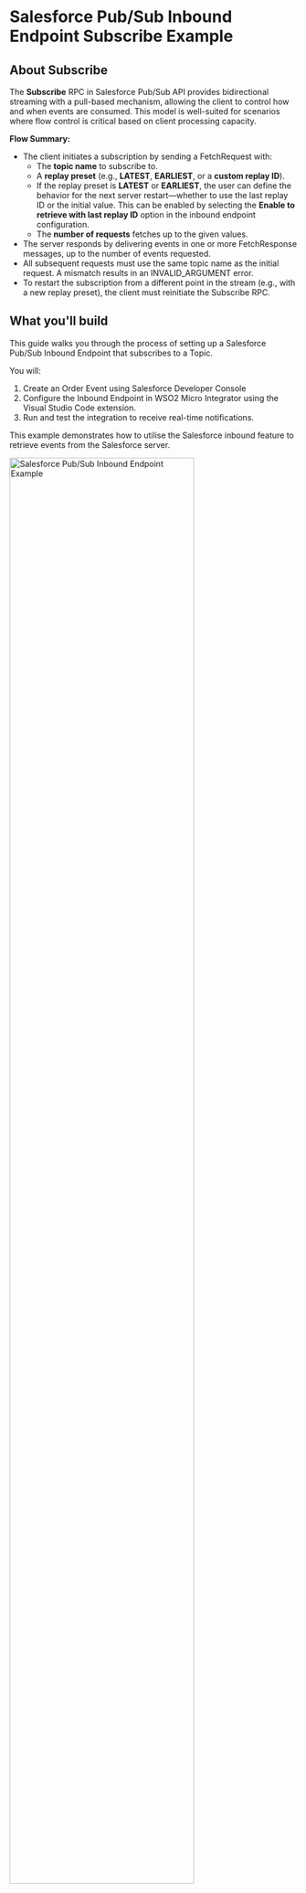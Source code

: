 # Salesforce Pub/Sub Inbound Endpoint Subscribe Example

## About Subscribe
The **Subscribe** RPC in Salesforce Pub/Sub API provides bidirectional streaming with a pull-based mechanism, allowing the client to control how and when events are consumed. This model is well-suited for scenarios where flow control is critical based on client processing capacity.

**Flow Summary:**

* The client initiates a subscription by sending a FetchRequest with:
    - The **topic name** to subscribe to.
    - A **replay preset** (e.g., **LATEST**, **EARLIEST**, or a **custom replay ID**).
    - If the replay preset is **LATEST** or **EARLIEST**, the user can define the behavior for the next server restart—whether to use the last replay ID or the initial value. This can be enabled by selecting the **Enable to retrieve with last replay ID** option in the inbound endpoint configuration.
    - The **number of requests** fetches up to the given values.
* The server responds by delivering events in one or more FetchResponse messages, up to the number of events requested.
* All subsequent requests must use the same topic name as the initial request. A mismatch results in an INVALID_ARGUMENT error.
* To restart the subscription from a different point in the stream (e.g., with a new replay preset), the client must reinitiate the Subscribe RPC.

## What you'll build
This guide walks you through the process of setting up a Salesforce Pub/Sub Inbound Endpoint that subscribes to a Topic.

You will:

1. Create an Order Event using Salesforce Developer Console
2. Configure the Inbound Endpoint in WSO2 Micro Integrator using the Visual Studio Code extension.
3. Run and test the integration to receive real-time notifications.

This example demonstrates how to utilise the Salesforce inbound feature to retrieve events from the Salesforce server.

<img src="{{base_path}}/assets/img/integrate/connectors/sf-pubsub-inbound/sf-pubsub-inb-diagram.png" title="Salesforce Pub/Sub Inbound Endpoint Example" width="80%" alt="Salesforce Pub/Sub Inbound Endpoint Example"/>

#### **Step 01: Define A Platform Event in Salesforce**

In Salesforce, go to Setup, search for Platform Events, and click New Platform Event to create the Order Event (with the description "Example event for the Pub/Sub API client"). Save the event and add the following custom fields:

- Order_Number__c (Text, 18 characters)
- City__c (Text, 50 characters)
- Amount__c (Number, 16 digits, 2 decimal places)

#### **Step 02: Add the Salesforce Pub/Sub connector to your WSO2 Micro Integrator project.**
In MI, create a new project and add the Salesforce Pub/Sub connector to the project.

1. [Create a new project]({{base_path}}/develop/create-integration-project/) in WSO2 Micro Integrator (MI).
2. In the Add Artifact interface, under Create an Integration, click Event Integration. This will open the list of event integrations available in WSO2 Micro Integrator.

    <img src="{{base_path}}/assets/img/integrate/connectors/sf-pubsub-inbound/sf-pubsub-inb-2.png" title="Salesforce Pub/Sub Inbound Endpoint Example" width="80%" alt="Event Integration"/>

3. Select Salesforce Pub/Sub Listener.
4. Fill the form with the values for creating the inbound endpoint

    <img src="{{base_path}}/assets/img/integrate/connectors/sf-pubsub-inbound/sf-pubsub-inbound-1.png" title="Salesforce Pub/Sub Inbound User Scenario" alt="Order Notification" width="40%" height="50%"/>

5. Authenticate using your Salesforce **username**,  **password** and your **security token**. Alternatively, you can authorize using request headers if you already have authorized headers. Please ensure the following fields are included:

     - accessToken – The access token
     - instanceUrl – The base URL of your Salesforce instance
     - tenantId – The Salesforce organization ID

     <img src="{{base_path}}/assets/img/integrate/connectors/sf-pubsub-inbound/sf-pubsub.png" title="Salesforce Pub/Sub Inbound User Scenario" alt="Order Notification" width="40%" height="50%"/>

6. Add [a Log Mediator]({{base_path}}/reference/mediators/log-mediator/) to the sequence to log the incoming messages and tick the Append Payload option to include the payload in the log.

    <img src="{{base_path}}/assets/img/integrate/connectors/sf-pubsub-inbound/pubsub-log.png" title="Salesforce Pub/Sub Inbound User Scenario" alt="Log Mediator" width="50%" height="40%"/>

7. Add [a Drop Mediator]({{base_path}}/reference/mediators/drop-mediator/) to the sequence to drop the messages after logging.

    <img src="{{base_path}}/assets/img/integrate/connectors/sf-pubsub-inbound/pubsub-log-drop.png" title="Salesforce Pub/Sub Inbound User Scenario" alt="Order Notification" width="40%" height="50%"/>

#### **Step 03: Deploy, Run and Test the Integration**

In order to deploy and run the project, refer the [build and run](https://mi.docs.wso2.com/en/latest/develop/deploy-artifacts/) guide or simply use the Run button in the Visual Studio Code extension to run the integration.
Once you have published the event to your Order Event in Salesforce, you can check the logs in the WSO2 Micro Integrator server to see the incoming messages.
You can publish an event using the Salesforce Developer Console by executing the following code in the Execute Anonymous window:

<img src="{{base_path}}/assets/img/integrate/connectors/sf-pubsub-inbound/sf-pubsub-inb-output.png" title="Salesforce Pub/Sub Inbound User Scenario" alt="Order Notification" width="90%" height="50%"/>
